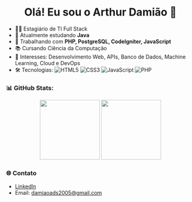 <h1 align="center">Olá! Eu sou o Arthur Damião 👋</h1>

- 👨‍💻 Estagiário de TI Full Stack
- 🌱 Atualmente estudando **Java**
- 💼 Trabalhando com **PHP, PostgreSQL, CodeIgniter, JavaScript**
- 📚 Cursando Ciência da Computação
- 🚀 Interesses: Desenvolvimento Web, APIs, Banco de Dados, Machine Learning, Cloud e DevOps
- 🛠️ Tecnologias: ![HTML5](https://img.shields.io/badge/HTML5-E34F26?style=flat&logo=html5&logoColor=white) ![CSS3](https://img.shields.io/badge/CSS3-1572B6?style=flat&logo=css3&logoColor=white) ![JavaScript](https://img.shields.io/badge/JavaScript-F7DF1E?style=flat&logo=javascript&logoColor=black) ![PHP](https://img.shields.io/badge/PHP-777BB4?style=flat&logo=php&logoColor=white)

### 📊 GitHub Stats:
<div align="center">
  <img height="160em" src="https://github-readme-stats.vercel.app/api?username=seu-usuario&show_icons=true&theme=dracula&count_private=true"/>
  <img height="160em" src="https://github-readme-stats.vercel.app/api/top-langs/?username=seu-usuario&layout=compact&langs_count=7&theme=dracula"/>
</div>

### 🌐 Contato
- [LinkedIn]([https://www.linkedin.com/in/arthur-damiao-/])
- Email: damiaoads2005@gmail.com


<!--
**damiao05/damiao05** is a ✨ _special_ ✨ repository because its `README.md` (this file) appears on your GitHub profile.

Here are some ideas to get you started:

- 🔭 I’m currently working on ...
- 🌱 I’m currently learning ...
- 👯 I’m looking to collaborate on ...
- 🤔 I’m looking for help with ...
- 💬 Ask me about ...
- 📫 How to reach me: ...
- 😄 Pronouns: ...
- ⚡ Fun fact: ...
-->
